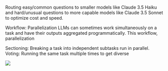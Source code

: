 Routing easy/common questions to smaller models like Claude 3.5 Haiku and hard/unusual questions to more capable models like Claude 3.5 Sonnet to optimize cost and speed.

Workflow: Parallelization LLMs can sometimes work simultaneously on a task and have their outputs aggregated programmatically. This workflow, parallelization

Sectioning: Breaking a task into independent subtasks run in parallel. Voting: Running the same task multiple times to get diverse

![](parsed_images/1e27c9049a5022e0c9726d91f7b5a13ba23b180eefe44b767f770183102b6533.jpg)